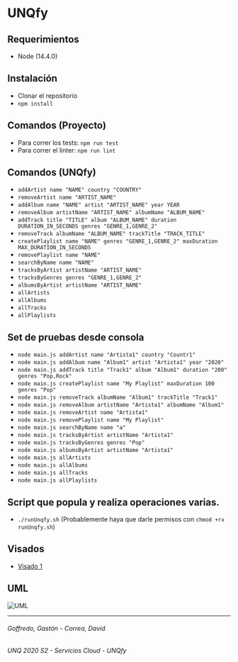 # UNQfy

## Requerimientos
- Node (14.4.0)

## Instalación
- Clonar el repositorio
- `npm install`

## Comandos (Proyecto)
- Para correr los tests: `npm run test`
- Para correr el linter: `npm run lint`

## Comandos (UNQfy)
- `addArtist name "NAME" country "COUNTRY"`
- `removeArtist name "ARTIST_NAME"`
- `addAlbum name "NAME" artist "ARTIST_NAME" year YEAR`
- `removeAlbum artistName "ARTIST_NAME" albumName "ALBUM_NAME"`
- `addTrack title "TITLE" album "ALBUM_NAME" duration DURATION_IN_SECONDS genres "GENRE_1,GENRE_2"`
- `removeTrack albumName "ALBUM_NAME" trackTitle "TRACK_TITLE"`
- `createPlaylist name "NAME" genres "GENRE_1,GENRE_2" maxDuration MAX_DURATION_IN_SECONDS`
- `removePlaylist name "NAME"`
- `searchByName name "NAME"`
- `tracksByArtist artistName "ARTIST_NAME"`
- `tracksByGenres genres "GENRE_1,GENRE_2"`
- `albumsByArtist artistName "ARTIST_NAME"`
- `allArtists`
- `allAlbums`
- `allTracks`
- `allPlaylists`

## Set de pruebas desde consola 
- `node main.js addArtist name "Artista1" country "Countr1"`
- `node main.js addAlbum name "Album1" artist "Artista1" year "2020"`
- `node main.js addTrack title "Track1" album "Album1" duration "200" genres "Pop,Rock"`
- `node main.js createPlaylist name "My Playlist" maxDuration 100 genres "Pop"`
- `node main.js removeTrack albumName "Album1" trackTitle "Track1"`
- `node main.js removeAlbum artistName "Artista1" albumName "Album1"`
- `node main.js removeArtist name "Artista1"`
- `node main.js removePlaylist name "My Playlist"`
- `node main.js searchByName name "a"`
- `node main.js tracksByArtist artistName "Artista1"`
- `node main.js tracksByGenres genres "Pop"`
- `node main.js albumsByArtist artistName "Artista1"`
- `node main.js allArtists`
- `node main.js allAlbums`
- `node main.js allTracks`
- `node main.js allPlaylists`

## Script que popula y realiza operaciones varias.
- `./runUnqfy.sh` (Probablemente haya que darle permisos con `chmod +rx runUnqfy.sh`)

## Visados
- [Visado 1](https://docs.google.com/document/d/1Tfkl6l1_ly4FybquDjTqMHa5gdmrYgvvZpXZaneRFvA/edit?usp=sharing)

## UML
![UML](https://user-images.githubusercontent.com/32984697/93656451-faa0af00-fa00-11ea-801f-a3c8251ef998.PNG)

---
###### Goffredo, Gastón - Correa, David
###### UNQ 2020 S2 - Servicios Cloud - UNQfy
